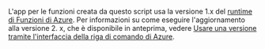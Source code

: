 L'app per le funzioni creata da questo script usa la versione 1.x del [runtime di Funzioni di Azure](..\articles\azure-functions\functions-versions.md). Per informazioni su come eseguire l'aggiornamento alla versione 2. x, che è disponibile in anteprima, vedere [Usare una versione tramite l'interfaccia della riga di comando di Azure](..\articles\azure-functions\set-runtime-version.md#target-a-version-using-azure-cli). 